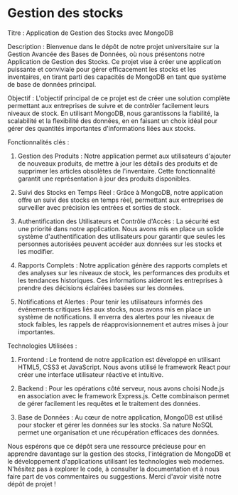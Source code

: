 # Gestion des stocks

Titre : Application de Gestion des Stocks avec MongoDB

Description :
Bienvenue dans le dépôt de notre projet universitaire sur la Gestion Avancée des Bases de Données, où nous présentons notre Application de Gestion des Stocks. Ce projet vise à créer une application puissante et conviviale pour gérer efficacement les stocks et les inventaires, en tirant parti des capacités de MongoDB en tant que système de base de données principal.

Objectif :
L'objectif principal de ce projet est de créer une solution complète permettant aux entreprises de suivre et de contrôler facilement leurs niveaux de stock. En utilisant MongoDB, nous garantissons la fiabilité, la scalabilité et la flexibilité des données, en en faisant un choix idéal pour gérer des quantités importantes d'informations liées aux stocks.

Fonctionnalités clés :

1. Gestion des Produits : Notre application permet aux utilisateurs d'ajouter de nouveaux produits, de mettre à jour les détails des produits et de supprimer les articles obsolètes de l'inventaire. Cette fonctionnalité garantit une représentation à jour des produits disponibles.

2. Suivi des Stocks en Temps Réel : Grâce à MongoDB, notre application offre un suivi des stocks en temps réel, permettant aux entreprises de surveiller avec précision les entrées et sorties de stock.

3. Authentification des Utilisateurs et Contrôle d'Accès : La sécurité est une priorité dans notre application. Nous avons mis en place un solide système d'authentification des utilisateurs pour garantir que seules les personnes autorisées peuvent accéder aux données sur les stocks et les modifier.

4. Rapports Complets : Notre application génère des rapports complets et des analyses sur les niveaux de stock, les performances des produits et les tendances historiques. Ces informations aideront les entreprises à prendre des décisions éclairées basées sur les données.

5. Notifications et Alertes : Pour tenir les utilisateurs informés des événements critiques liés aux stocks, nous avons mis en place un système de notifications. Il enverra des alertes pour les niveaux de stock faibles, les rappels de réapprovisionnement et autres mises à jour importantes.

Technologies Utilisées :

1. Frontend : Le frontend de notre application est développé en utilisant HTML5, CSS3 et JavaScript. Nous avons utilisé le framework React pour créer une interface utilisateur réactive et intuitive.

2. Backend : Pour les opérations côté serveur, nous avons choisi Node.js en association avec le framework Express.js. Cette combinaison permet de gérer facilement les requêtes et le traitement des données.

3. Base de Données : Au cœur de notre application, MongoDB est utilisé pour stocker et gérer les données sur les stocks. Sa nature NoSQL permet une organisation et une récupération efficaces des données.

Nous espérons que ce dépôt sera une ressource précieuse pour en apprendre davantage sur la gestion des stocks, l'intégration de MongoDB et le développement d'applications utilisant les technologies web modernes. N'hésitez pas à explorer le code, à consulter la documentation et à nous faire part de vos commentaires ou suggestions. Merci d'avoir visité notre dépôt de projet !
